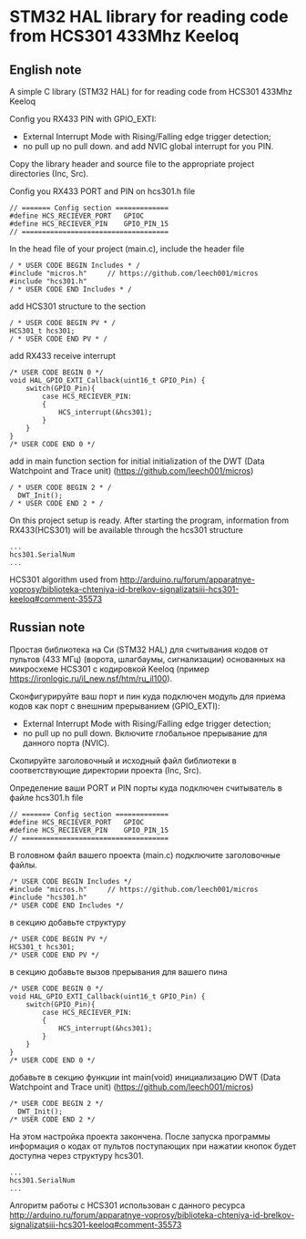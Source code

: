 # STM32 HAL library for reading code from HCS301 433Mhz Keeloq

## English note
A simple C library (STM32 HAL) for for reading code from HCS301 433Mhz Keeloq

Config you RX433 PIN with GPIO_EXTI:
 - External Interrupt Mode with Rising/Falling edge trigger detection;
 - no pull up no pull down.
and add NVIC global interrupt for you PIN.

Copy the library header and source file to the appropriate project directories (Inc, Src).

Config you RX433 PORT and PIN on hcs301.h file
```
// ======= Config section =============
#define HCS_RECIEVER_PORT	GPIOC
#define HCS_RECIEVER_PIN  	GPIO_PIN_15
// ====================================
```
In the head file of your project (main.c), include the header file
```
/ * USER CODE BEGIN Includes * /
#include "micros.h"		// https://github.com/leech001/micros
#include "hcs301.h"
/ * USER CODE END Includes * /
```
add HCS301 structure to the section
```
/ * USER CODE BEGIN PV * /
HCS301_t hcs301;
/ * USER CODE END PV * /
```
add RX433 receive interrupt
```
/* USER CODE BEGIN 0 */
void HAL_GPIO_EXTI_Callback(uint16_t GPIO_Pin) {
	switch(GPIO_Pin){
		case HCS_RECIEVER_PIN:
		{
			HCS_interrupt(&hcs301);
		}
	}
}
/* USER CODE END 0 */
```
add in main function section for initial initialization of the DWT (Data Watchpoint and Trace unit) (https://github.com/leech001/micros) 
```
/ * USER CODE BEGIN 2 * /
  DWT_Init();
/ * USER CODE END 2 * /
```
On this project setup is ready.
After starting the program, information from RX433(HCS301) will be available through the hcs301 structure
```
...
hcs301.SerialNum
...
```
HCS301 algorithm used from http://arduino.ru/forum/apparatnye-voprosy/biblioteka-chteniya-id-brelkov-signalizatsiii-hcs301-keeloq#comment-35573

## Russian note
Простая библиотека на Си (STM32 HAL) для считывания кодов от пультов (433 МГц) (ворота, шлагбаумы, сигнализации) основанных на микросхеме HCS301 с кодировкой Keeloq (пример https://ironlogic.ru/il_new.nsf/htm/ru_il100).

Сконфигурируйте ваш порт и пин куда подключен модуль для приема кодов как порт с внешним прерыванием (GPIO_EXTI):
 - External Interrupt Mode with Rising/Falling edge trigger detection;
 - no pull up no pull down.
Включите глобальное прерывание для данного порта (NVIC).

Скопируйте заголовочный и исходный файл библиотеки в соответствующие директории проекта (Inc, Src).

Определение ваши PORT и PIN порты куда подключен считыватель в файле hcs301.h file
```
// ======= Config section =============
#define HCS_RECIEVER_PORT	GPIOC
#define HCS_RECIEVER_PIN  	GPIO_PIN_15
// ====================================
```
В головном файл вашего проекта (main.c) подключите заголовочные файлы.
```
/* USER CODE BEGIN Includes */
#include "micros.h"		// https://github.com/leech001/micros
#include "hcs301.h"
/* USER CODE END Includes */
```
в секцию добавьте структуру
```
/* USER CODE BEGIN PV */
HCS301_t hcs301;
/* USER CODE END PV */
```
в секцию добавьте вызов прерывания для вашего пина
```
/* USER CODE BEGIN 0 */
void HAL_GPIO_EXTI_Callback(uint16_t GPIO_Pin) {
	switch(GPIO_Pin){
		case HCS_RECIEVER_PIN:
		{
			HCS_interrupt(&hcs301);
		}
	}
}
/* USER CODE END 0 */
```
добавьте в секцию функции int main(void) инициализацию DWT (Data Watchpoint and Trace unit) (https://github.com/leech001/micros)
```
/* USER CODE BEGIN 2 */
  DWT_Init();
/* USER CODE END 2 */
```
На этом настройка проекта закончена.
После запуска программы информация о кодах от пультов поступающих при нажатии кнопок будет доступна через структуру hcs301.
```
...
hcs301.SerialNum
...
```
Алгоритм работы с HCS301 использован с данного ресурса http://arduino.ru/forum/apparatnye-voprosy/biblioteka-chteniya-id-brelkov-signalizatsiii-hcs301-keeloq#comment-35573
 